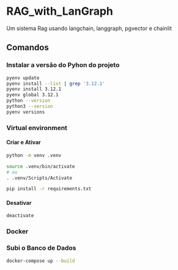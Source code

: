 # RAG_with_LanGraph
Um sistema Rag usando langchain, langgraph, pgvector e chainlit

## Comandos

### Instalar a versão do Pyhon do projeto
```bash
pyenv update
pyenv install --list | grep '3.12.1'
pyenv install 3.12.1
pyenv global 3.12.1
python --version
python3 --version
pyenv versions

```
### Virtual environment

#### Criar e Ativar

```bash
python -m venv .venv

source .venv/bin/activate
# ou
. .venv/Scripts/Activate

pip install -r requirements.txt
```

#### Desativar

```bash
deactivate
```
### Docker
### Subi o Banco de Dados
```bash
docker-compose up --build
```
